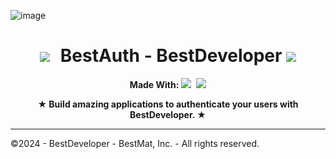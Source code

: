 ![image](https://github.com/BestMat/bestserver-bestdeveloper/assets/76582849/cf22b991-2309-4481-adb7-c724c2b02736)
<h1 align="center">
  <kbd>
    <img src="https://skillicons.dev/icons?i=javascript"/>
  </kbd>
  BestAuth - BestDeveloper
  <kbd>
    <img src="https://skillicons.dev/icons?i=javascript"/>
  </kbd>
</h1>

<p align="center">
  <b>Made With: </b>
  <kbd>
    <img src="https://img.shields.io/badge/javascript-%23323330.svg?style=for-the-badge&logo=javascript&logoColor=%23F7DF1E" />
  </kbd>

  <kbd>
    <img src="https://img.shields.io/badge/node.js-6DA55F?style=for-the-badge&logo=node.js&logoColor=white" />
  </kbd>
</p>

<p align="center">
  <b>★ Build amazing applications to authenticate your users with BestDeveloper. ★</b>
</p>

***

©2024 - BestDeveloper - BestMat, Inc. - All rights reserved.
